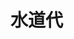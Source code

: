 # 水道代

<div class="pricechart" data-list='[
                {"year":"2013/04-05","price":"3434"},
                {"year":"2013/06-07","price":"3633"},
                {"year":"2013/08-09","price":"3633"},
                {"year":"2013/10-11","price":"3633"},
                {"year":"2013/12-2014/01","price":"3633"},
                {"year":"2014/02-03","price":"3633"},
                {"year":"2014/04-05","price":"3633"},
                {"year":"2014/06-07","price":"3736"},
                {"year":"2014/08-09","price":"3736"},
                {"year":"2014/10-11","price":"3831"},
                {"year":"2014/12-2015/01","price":"3878"},
                {"year":"2015/02-03","price":"3736"},
                {"year":"2015/04-05","price":"3628"},
                {"year":"2015/06-07","price":"3628"},
                {"year":"2015/08-09","price":"3628"},
                {"year":"2015/10-11","price":"3747"},
                {"year":"2015/12-2016/01","price":"3675"},
                {"year":"2016/02-03","price":"3628"},
                {"year":"2016/04-05","price":"3651"},
                {"year":"2016/06-07","price":"3651"},
                {"year":"2016/08-09","price":"3675"},
                {"year":"2016/10-11","price":"3651"},
                {"year":"2016/12-2017/01","price":"3747"},
                {"year":"2017/02-03","price":"3913"}
            ]' style="margin:auto;"></div>
